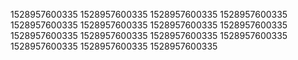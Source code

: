 1528957600335
1528957600335
1528957600335
1528957600335
1528957600335
1528957600335
1528957600335
1528957600335
1528957600335
1528957600335
1528957600335
1528957600335
1528957600335
1528957600335
1528957600335